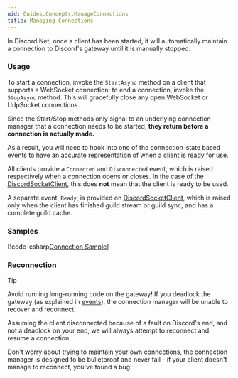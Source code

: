 ```yaml
---
uid: Guides.Concepts.ManageConnections
title: Managing Connections
---
```


In Discord.Net, once a client has been started, it will automatically
maintain a connection to Discord's gateway until it is manually
stopped.

### Usage

To start a connection, invoke the `StartAsync` method on a client that
supports a WebSocket connection; to end a connection, invoke the
`StopAsync` method. This will gracefully close any open WebSocket or
UdpSocket connections.

Since the Start/Stop methods only signal to an underlying connection
manager that a connection needs to be started, **they return before a
connection is actually made.**

As a result, you will need to hook into one of the connection-state
based events to have an accurate representation of when a client is
ready for use.

All clients provide a `Connected` and `Disconnected` event, which is
raised respectively when a connection opens or closes. In the case of
the [DiscordSocketClient], this does **not** mean that the client is
ready to be used.

A separate event, `Ready`, is provided on [DiscordSocketClient], which
is raised only when the client has finished guild stream or guild
sync, and has a complete guild cache.

[DiscordSocketClient]: xref:Discord.WebSocket.DiscordSocketClient

### Samples

[!code-csharp[Connection Sample](samples/events.cs)]

### Reconnection

> [!TIP]
> Avoid running long-running code on the gateway! If you deadlock the
> gateway (as explained in [events]), the connection manager will be
> unable to recover and reconnect.

Assuming the client disconnected because of a fault on Discord's end,
and not a deadlock on your end, we will always attempt to reconnect
and resume a connection.

Don't worry about trying to maintain your own connections, the
connection manager is designed to be bulletproof and never fail - if
your client doesn't manage to reconnect, you've found a bug!

[events]: xref:Guides.Concepts.Events
